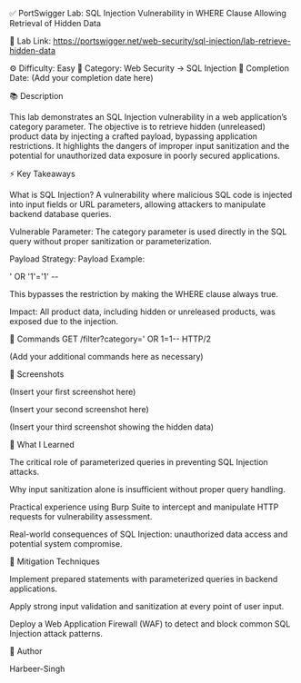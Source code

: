 ✅ PortSwigger Lab: SQL Injection Vulnerability in WHERE Clause Allowing Retrieval of Hidden Data

🔗 Lab Link: https://portswigger.net/web-security/sql-injection/lab-retrieve-hidden-data

⚙️ Difficulty: Easy
📂 Category: Web Security → SQL Injection
📅 Completion Date: (Add your completion date here)

📚 Description

This lab demonstrates an SQL Injection vulnerability in a web application’s category parameter. The objective is to retrieve hidden (unreleased) product data by injecting a crafted payload, bypassing application restrictions. It highlights the dangers of improper input sanitization and the potential for unauthorized data exposure in poorly secured applications.

⚡ Key Takeaways

What is SQL Injection?
A vulnerability where malicious SQL code is injected into input fields or URL parameters, allowing attackers to manipulate backend database queries.

Vulnerable Parameter:
The category parameter is used directly in the SQL query without proper sanitization or parameterization.

Payload Strategy:
Payload Example:

' OR '1'='1' --


This bypasses the restriction by making the WHERE clause always true.

Impact:
All product data, including hidden or unreleased products, was exposed due to the injection.

🧱 Commands
GET /filter?category=' OR 1=1-- HTTP/2


(Add your additional commands here as necessary)

📸 Screenshots


(Insert your first screenshot here)


(Insert your second screenshot here)


(Insert your third screenshot showing the hidden data)

📝 What I Learned

The critical role of parameterized queries in preventing SQL Injection attacks.

Why input sanitization alone is insufficient without proper query handling.

Practical experience using Burp Suite to intercept and manipulate HTTP requests for vulnerability assessment.

Real-world consequences of SQL Injection: unauthorized data access and potential system compromise.

🔐 Mitigation Techniques

Implement prepared statements with parameterized queries in backend applications.

Apply strong input validation and sanitization at every point of user input.

Deploy a Web Application Firewall (WAF) to detect and block common SQL Injection attack patterns.

👤 Author

Harbeer-Singh
